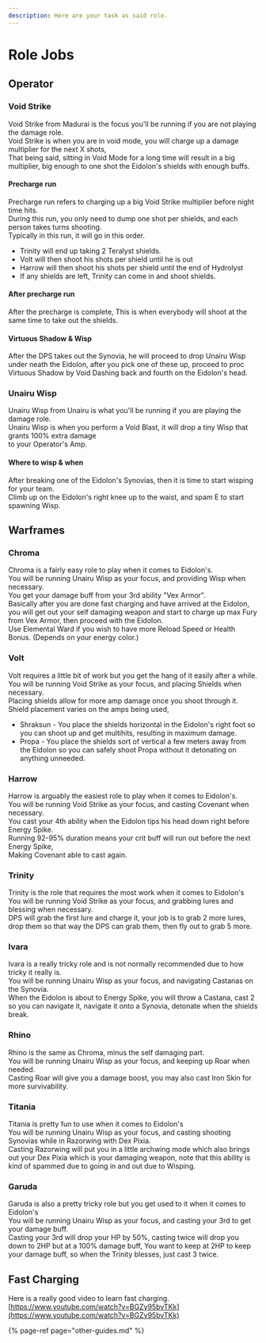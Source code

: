 ```yaml
---
description: Here are your task as said role.
---
```


# Role Jobs

## Operator

### Void Strike

Void Strike from Madurai is the focus you'll be running if you are not playing the damage role.  
Void Strike is when you are in void mode, you will charge up a damage multiplier for the next X shots,  
That being said, sitting in Void Mode for a long time will result in a big multiplier, big enough to one shot the Eidolon's shields with enough buffs.

#### Precharge run

Precharge run refers to charging up a big Void Strike multiplier before night time hits.  
During this run, you only need to dump one shot per shields, and each person takes turns shooting.  
Typically in this run, it will go in this order.

* Trinity will end up taking 2 Teralyst shields.
* Volt will then shoot his shots per shield until he is out
* Harrow will then shoot his shots per shield until the end of Hydrolyst
* If any shields are left, Trinity can come in and shoot shields.

#### After precharge run

After the precharge is complete, This is when everybody will shoot at the same time to take out the shields.

#### Virtuous Shadow & Wisp

After the DPS takes out the Synovia, he will proceed to drop Unairu Wisp under neath the Eidolon, after you pick one of these up, proceed to proc Virtuous Shadow by Void Dashing back and fourth on the Eidolon's head.

### Unairu Wisp

Unairu Wisp from Unairu is what you'll be running if you are playing the damage role.  
Unairu Wisp is when you perform a Void Blast, it will drop a tiny Wisp that grants 100% extra damage  
to your Operator's Amp.

#### Where to wisp & when

After breaking one of the Eidolon's Synovias, then it is time to start wisping for your team.  
Climb up on the Eidolon's right knee up to the waist, and spam E to start spawning Wisp.

## Warframes

### Chroma

Chroma is a fairly easy role to play when it comes to Eidolon's.  
You will be running Unairu Wisp as your focus, and providing Wisp when necessary.  
You get your damage buff from your 3rd ability "Vex Armor".   
Basically after you are done fast charging and have arrived at the Eidolon, you will get out your self damaging weapon and start to charge up max Fury from Vex Armor, then proceed with the Eidolon.  
Use Elemental Ward if you wish to have more Reload Speed or Health Bonus. \(Depends on your energy color.\)

### Volt

Volt requires a little bit of work but you get the hang of it easily after a while.  
You will be running Void Strike as your focus, and placing Shields when necessary.  
Placing shields allow for more amp damage once you shoot through it.  
Shield placement varies on the amps being used,

* Shraksun - You place the shields horizontal in the Eidolon's right foot so you can shoot up and get multihits, resulting in maximum damage.
* Propa - You place the shields sort of vertical a few meters away from the Eidolon so you can safely shoot Propa without it detonating on anything unneeded.

### Harrow

Harrow is arguably the easiest role to play when it comes to Eidolon's.  
You will be running Void Strike as your focus, and casting Covenant when necessary.  
You cast your 4th ability when the Eidolon tips his head down right before Energy Spike.  
Running 92-95% duration means your crit buff will run out before the next Energy Spike,  
Making Covenant able to cast again.

### Trinity

Trinity is the role that requires the most work when it comes to Eidolon's  
You will be running Void Strike as your focus, and grabbing lures and blessing when necessary.  
DPS will grab the first lure and charge it, your job is to grab 2 more lures, drop them so that way the DPS can grab them, then fly out to grab 5 more.

### Ivara

Ivara is a really tricky role and is not normally recommended due to how tricky it really is.  
You will be running Unairu Wisp as your focus, and navigating Castanas on the Synovia.  
When the Eidolon is about to Energy Spike, you will throw a Castana, cast 2 so you can navigate it, navigate it onto a Synovia, detonate when the shields break.

### Rhino

Rhino is the same as Chroma, minus the self damaging part.  
You will be running Unairu Wisp as your focus, and keeping up Roar when needed.  
Casting Roar will give you a damage boost, you may also cast Iron Skin for more survivability.

### Titania

Titania is pretty fun to use when it comes to Eidolon's  
You will be running Unairu Wisp as your focus, and casting shooting Synovias while in Razorwing with Dex Pixia.  
Casting Razorwing will put you in a little archwing mode which also brings out your Dex Pixia which is your damaging weapon, note that this ability is kind of spammed due to going in and out due to Wisping.

### Garuda

Garuda is also a pretty tricky role but you get used to it when it comes to Eidolon's  
You will be running Unairu Wisp as your focus, and casting your 3rd to get your damage buff.  
Casting your 3rd will drop your HP by 50%, casting twice will drop you down to 2HP but at a 100% damage buff, You want to keep at 2HP to keep your damage buff, so when the Trinity blesses, just cast 3 twice.

## Fast Charging

Here is a really good video to learn fast charging.  
[https://www.youtube.com/watch?v=BGZy95bvTKk](https://www.youtube.com/watch?v=BGZy95bvTKk)

{% page-ref page="other-guides.md" %}


